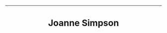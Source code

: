 <hr/>
<h1 align="center">Joanne Simpson</h1>
<!-- <h3 align="center">Hi :)</h3> -->
<!-- <p>In case you're wondering, no, i'm not five. I just have a liking towards....leeks</p> -->
 
<p align="center">
<!-- <img src="https://i.pinimg.com/originals/aa/dc/bb/aadcbbc32d86849f9dde362bb0d1f7f8.gif"/> -->
</p>
<!--
**jgsimpson15/jgsimpson15** is a ✨ _special_ ✨ repository because its `README.md` (this file) appears on your GitHub profile.

Here are some ideas to get you started:

- 🔭 I’m currently working on ...
- 🌱 I’m currently learning ...
- 👯 I’m looking to collaborate on ...
- 🤔 I’m looking for help with ...
- 💬 Ask me about ...
- 📫 How to reach me: ...
- 😄 Pronouns: ...
- ⚡ Fun fact: ...
-->
